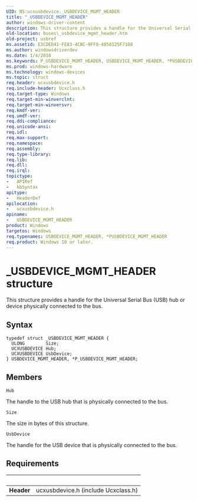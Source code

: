 ```yaml
---
UID: NS:ucxusbdevice._USBDEVICE_MGMT_HEADER
title: "_USBDEVICE_MGMT_HEADER"
author: windows-driver-content
description: This structure provides a handle for the Universal Serial Bus (USB) hub or device physically connected to the bus.
old-location: buses\_usbdevice_mgmt_header.htm
old-project: usbref
ms.assetid: E3CDED41-FE83-4CBC-9FF8-4858125F7108
ms.author: windowsdriverdev
ms.date: 1/4/2018
ms.keywords: P_USBDEVICE_MGMT_HEADER, USBDEVICE_MGMT_HEADER, *PUSBDEVICE_MGMT_HEADER, buses._usbdevice_mgmt_header, USBDEVICE_MGMT_HEADER structure [Buses], P_USBDEVICE_MGMT_HEADER structure pointer [Buses], _USBDEVICE_MGMT_HEADER, ucxusbdevice/P_USBDEVICE_MGMT_HEADER, ucxusbdevice/_USBDEVICE_MGMT_HEADER
ms.prod: windows-hardware
ms.technology: windows-devices
ms.topic: struct
req.header: ucxusbdevice.h
req.include-header: Ucxclass.h
req.target-type: Windows
req.target-min-winverclnt: 
req.target-min-winversvr: 
req.kmdf-ver: 
req.umdf-ver: 
req.ddi-compliance: 
req.unicode-ansi: 
req.idl: 
req.max-support: 
req.namespace: 
req.assembly: 
req.type-library: 
req.lib: 
req.dll: 
req.irql: 
topictype:
-	APIRef
-	kbSyntax
apitype:
-	HeaderDef
apilocation:
-	ucxusbdevice.h
apiname:
-	USBDEVICE_MGMT_HEADER
product: Windows
targetos: Windows
req.typenames: USBDEVICE_MGMT_HEADER, *PUSBDEVICE_MGMT_HEADER
req.product: Windows 10 or later.
---
```


# _USBDEVICE_MGMT_HEADER structure
This structure provides a handle  for the Universal Serial Bus (USB) hub or device physically connected to the bus.

## Syntax
````
typedef struct _USBDEVICE_MGMT_HEADER {
  ULONG        Size;
  UCXUSBDEVICE Hub;
  UCXUSBDEVICE UsbDevice;
} USBDEVICE_MGMT_HEADER, *P_USBDEVICE_MGMT_HEADER;
````

## Members


`Hub`

The handle to the USB hub that is physically connected to the bus.

`Size`

The size in bytes of this structure.

`UsbDevice`

The handle for the USB device that is physically connected to the bus.


## Requirements
| &nbsp; | &nbsp; |
| ---- |:---- |
| **Header** | ucxusbdevice.h (include Ucxclass.h) |